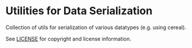 Utilities for Data Serialization
================================

Collection of utils for serialization of various datatypes (e.g. using cereal).

See [LICENSE](LICENSE) for copyright and license information.
